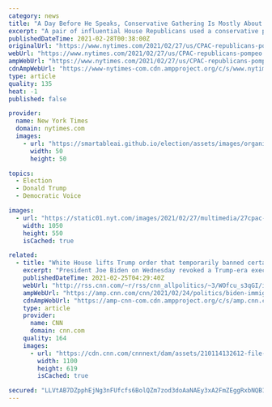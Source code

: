 ```yaml
---
category: news
title: "A Day Before He Speaks, Conservative Gathering Is Mostly About Trump"
excerpt: "A pair of influential House Republicans used a conservative political gathering on Saturday to lavish praise on former President Donald J. Trump and, in ways subtle and direct, marginalize their G.O.P."
publishedDateTime: 2021-02-28T00:38:00Z
originalUrl: "https://www.nytimes.com/2021/02/27/us/CPAC-republicans-pompeo.html"
webUrl: "https://www.nytimes.com/2021/02/27/us/CPAC-republicans-pompeo.html"
ampWebUrl: "https://www.nytimes.com/2021/02/27/us/CPAC-republicans-pompeo.amp.html"
cdnAmpWebUrl: "https://www-nytimes-com.cdn.ampproject.org/c/s/www.nytimes.com/2021/02/27/us/CPAC-republicans-pompeo.amp.html"
type: article
quality: 135
heat: -1
published: false

provider:
  name: New York Times
  domain: nytimes.com
  images:
    - url: "https://smartableai.github.io/election/assets/images/organizations/nytimes.com-50x50.jpg"
      width: 50
      height: 50

topics:
  - Election
  - Donald Trump
  - Democratic Voice

images:
  - url: "https://static01.nyt.com/images/2021/02/27/multimedia/27cpac-1--mcarthy/merlin_184355526_eca39b8c-a3bd-40a2-b43e-8a7d415adc14-facebookJumbo.jpg"
    width: 1050
    height: 550
    isCached: true

related:
  - title: "White House lifts Trump order that temporarily banned certain immigrant visas during pandemic"
    excerpt: "President Joe Biden on Wednesday revoked a Trump-era executive order that temporarily banned some immigrant visas during the coronavirus pandemic\n    \n"
    publishedDateTime: 2021-02-25T04:29:40Z
    webUrl: "http://rss.cnn.com/~r/rss/cnn_allpolitics/~3/WOfcu_s3qGI/index.html"
    ampWebUrl: "https://amp.cnn.com/cnn/2021/02/24/politics/biden-immigration-coronavirus-pandemic/index.html"
    cdnAmpWebUrl: "https://amp-cnn-com.cdn.ampproject.org/c/s/amp.cnn.com/cnn/2021/02/24/politics/biden-immigration-coronavirus-pandemic/index.html"
    type: article
    provider:
      name: CNN
      domain: cnn.com
    quality: 164
    images:
      - url: "https://cdn.cnn.com/cnnnext/dam/assets/210114132612-file-02-joe-biden-november-2020-super-tease.jpg"
        width: 1100
        height: 619
        isCached: true

secured: "LLVtAB7DZpphEjNg3nFUfcfs6BolQZm7zod3doAaNAEy3xA2FmZEggRxbNQB1igJINaYfWQDGIUoYEaTvc349jWH95gfG2/OXTSBFFc3s8rfgpk3fRvM2dW7QIA6v1xWMpIl+BuHTNuPgL6D/f1Bpl3do/mjf1T8D82rurJgbNvaP9XeHJG9mawK177yMpfoSL8V+WJC+2++7fPapfr19L44ju0Sysaiaebu9V7hOqPOw25vxZncPEIVcqDD8pYZZJMS3vL5n5XZdhGwJIbUiYAtMFDqU8uz/sFAElA4GGPNhN3ykvGRj04VpDkm37xtdE2hSrPQMRlqCfXZaNwPCmthwimVGKQOFqyzFhRYPgg=;uxoJ/10ZmdAx+6K8mBNAaw=="
---
```


